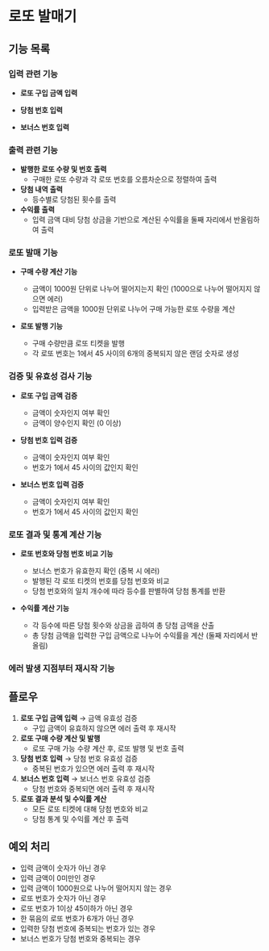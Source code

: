# 로또 발매기

## 기능 목록

### 입력 관련 기능

- **로또 구입 금액 입력**

- **당첨 번호 입력**

- **보너스 번호 입력**

### 출력 관련 기능

- **발행한 로또 수량 및 번호 출력**
  - 구매한 로또 수량과 각 로또 번호를 오름차순으로 정렬하여 출력
- **당첨 내역 출력**
  - 등수별로 당첨된 횟수를 출력
- **수익률 출력**
  - 입력 금액 대비 당첨 상금을 기반으로 계산된 수익률을 둘째 자리에서 반올림하여 출력

### 로또 발매 기능

- **구매 수량 계산 기능**

  - 금액이 1000원 단위로 나누어 떨어지는지 확인 (1000으로 나누어 떨어지지 않으면 에러)
  - 입력받은 금액을 1000원 단위로 나누어 구매 가능한 로또 수량을 계산

- **로또 발행 기능**
  - 구매 수량만큼 로또 티켓을 발행
  - 각 로또 번호는 1에서 45 사이의 6개의 중복되지 않은 랜덤 숫자로 생성

### 검증 및 유효성 검사 기능

- **로또 구입 금액 검증**

  - 금액이 숫자인지 여부 확인
  - 금액이 양수인지 확인 (0 이상)

- **당첨 번호 입력 검증**
  - 금액이 숫자인지 여부 확인
  - 번호가 1에서 45 사이의 값인지 확인

- **보너스 번호 입력 검증**
  - 금액이 숫자인지 여부 확인
  - 번호가 1에서 45 사이의 값인지 확인

### 로또 결과 및 통계 계산 기능

- **로또 번호와 당첨 번호 비교 기능**
  - 보너스 번호가 유효한지 확인 (중복 시 에러)
  - 발행된 각 로또 티켓의 번호를 당첨 번호와 비교
  - 당첨 번호와의 일치 개수에 따라 등수를 판별하여 당첨 통계를 반환

- **수익률 계산 기능**
  - 각 등수에 따른 당첨 횟수와 상금을 곱하여 총 당첨 금액을 산출
  - 총 당첨 금액을 입력한 구입 금액으로 나누어 수익률을 계산 (둘째 자리에서 반올림)

### 에러 발생 지점부터 재시작 기능

## 플로우

1. **로또 구입 금액 입력** → 금액 유효성 검증
   - 구입 금액이 유효하지 않으면 에러 출력 후 재시작
2. **로또 구매 수량 계산 및 발행**
   - 로또 구매 가능 수량 계산 후, 로또 발행 및 번호 출력
3. **당첨 번호 입력** → 당첨 번호 유효성 검증
   - 중복된 번호가 있으면 에러 출력 후 재시작
4. **보너스 번호 입력** → 보너스 번호 유효성 검증
   - 당첨 번호와 중복되면 에러 출력 후 재시작
5. **로또 결과 분석 및 수익률 계산**
   - 모든 로또 티켓에 대해 당첨 번호와 비교
   - 당첨 통계 및 수익률 계산 후 출력

## 예외 처리

- 입력 금액이 숫자가 아닌 경우
- 입력 금액이 0미만인 경우
- 입력 금액이 1000원으로 나누어 떨어지지 않는 경우
- 로또 번호가 숫자가 아닌 경우
- 로또 번호가 1이상 45이하가 아닌 경우
- 한 묶음의 로또 번호가 6개가 아닌 경우
- 입력한 당첨 번호에 중복되는 번호가 있는 경우
- 보너스 번호가 당첨 번호와 중복되는 경우

